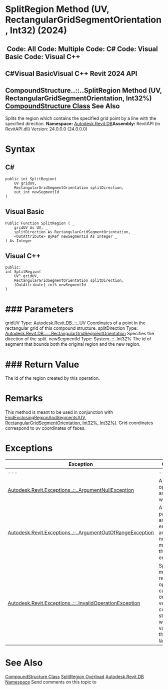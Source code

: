# SplitRegion Method (UV, RectangularGridSegmentOrientation, Int32) (2024)

﻿
 Code: All Code: Multiple Code: C# Code: Visual Basic Code: Visual C++   
---  
C#Visual BasicVisual C++
Revit 2024 API  
---  
CompoundStructure..::..SplitRegion Method (UV, RectangularGridSegmentOrientation, Int32%)  
[CompoundStructure Class](dc1a081e-8dab-565f-145d-a429098d353c.md "CompoundStructure Class") See Also  
---  
Splits the region which contains the specified grid point by a line with the specified direction. 
**Namespace:** [Autodesk.Revit.DB](87546ba7-461b-c646-cbb1-2cb8f5bff8b2.md "Autodesk.Revit.DB Namespace")**Assembly:** RevitAPI (in RevitAPI.dll) Version: 24.0.0.0 (24.0.0.0)
# Syntax
C#  
---  
```text
public int SplitRegion(
	UV gridUV,
	RectangularGridSegmentOrientation splitDirection,
	out int newSegmentId
)
```
  
Visual Basic  
---  
```text
Public Function SplitRegion ( _
	gridUV As UV, _
	splitDirection As RectangularGridSegmentOrientation, _
	<OutAttribute> ByRef newSegmentId As Integer _
) As Integer
```
  
Visual C++  
---  
```text
public:
int SplitRegion(
	UV^ gridUV, 
	RectangularGridSegmentOrientation splitDirection, 
	[OutAttribute] int% newSegmentId
)
```
  
# ### Parameters
gridUV
    Type: [Autodesk.Revit.DB..::..UV](1724be37-059b-91ff-aa74-d1508082f76d.md "UV Class") Coordinates of a point in the rectangular grid of this compound structure. 
splitDirection
    Type: [Autodesk.Revit.DB..::..RectangularGridSegmentOrientation](cc712c10-e391-eaf3-0441-ecc183f26846.md "RectangularGridSegmentOrientation Enumeration") Specifies the direction of the split. 
newSegmentId
    Type: System..::..Int32% The id of segment that bounds both the original region and the new region. 
# ### Return Value
The id of the region created by this operation. 
# Remarks
This method is meant to be used in conjunction with [FindEnclosingRegionAndSegments(UV, RectangularGridSegmentOrientation, Int32%, Int32%)](e5a63d60-6fa3-f414-20b5-ef72da637849.md "FindEnclosingRegionAndSegments Method"). Grid coordinates correspond to uv coordinates of faces. 
# Exceptions
| Exception | Condition |
| --- | --- |
| --- | --- |
| [Autodesk.Revit.Exceptions..::..ArgumentNullException](631e1424-60f4-929b-4e52-dda9dcd26316.md "ArgumentNullException Class") | A non-optional argument was null |
| [Autodesk.Revit.Exceptions..::..ArgumentOutOfRangeException](60f148c9-ece0-a6bb-4e12-bb4a9c8c8a24.md "ArgumentOutOfRangeException Class") | A value passed for an enumeration argument is not a member of that enumeration |
| [Autodesk.Revit.Exceptions..::..InvalidOperationException](9e715f03-3884-e539-4dd6-8d7545733adc.md "InvalidOperationException Class") | Split and merge regions operations can be used only for vertically compound structures without variable thickness layers. |

# See Also
[CompoundStructure Class](dc1a081e-8dab-565f-145d-a429098d353c.md "CompoundStructure Class")
[SplitRegion Overload](43f7d4f1-ec9d-7e15-c9d2-8f7cc2659fef.md "SplitRegion Method")
[Autodesk.Revit.DB Namespace](87546ba7-461b-c646-cbb1-2cb8f5bff8b2.md "Autodesk.Revit.DB Namespace")
Send comments on this topic to 